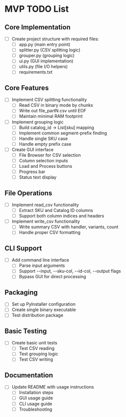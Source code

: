 # MVP TODO List

## Core Implementation
- [ ] Create project structure with required files:
  - [ ] app.py (main entry point)
  - [ ] splitter.py (CSV splitting logic)
  - [ ] grouper.py (grouping logic)
  - [ ] ui.py (GUI implementation)
  - [ ] utils.py (file I/O helpers)
  - [ ] requirements.txt

## Core Features
- [ ] Implement CSV splitting functionality
  - [ ] Read CSV in binary mode by chunks
  - [ ] Write out file_partN.csv until EOF
  - [ ] Maintain minimal RAM footprint

- [ ] Implement grouping logic
  - [ ] Build catalog_id → List[sku] mapping
  - [ ] Implement common segment-prefix finding
  - [ ] Handle single SKU case
  - [ ] Handle empty prefix case

- [ ] Create GUI interface
  - [ ] File Browser for CSV selection
  - [ ] Column selection inputs
  - [ ] Load and Process buttons
  - [ ] Progress bar
  - [ ] Status text display

## File Operations
- [ ] Implement read_csv functionality
  - [ ] Extract SKU and Catalog ID columns
  - [ ] Support both column indices and headers

- [ ] Implement write_csv functionality
  - [ ] Write summary CSV with handler, variants, count
  - [ ] Handle proper CSV formatting

## CLI Support
- [ ] Add command line interface
  - [ ] Parse input arguments
  - [ ] Support --input, --sku-col, --id-col, --output flags
  - [ ] Bypass GUI for direct processing

## Packaging
- [ ] Set up PyInstaller configuration
- [ ] Create single binary executable
- [ ] Test distribution package

## Basic Testing
- [ ] Create basic unit tests
  - [ ] Test CSV reading
  - [ ] Test grouping logic
  - [ ] Test CSV writing

## Documentation
- [ ] Update README with usage instructions
  - [ ] Installation steps
  - [ ] GUI usage guide
  - [ ] CLI usage guide
  - [ ] Troubleshooting
